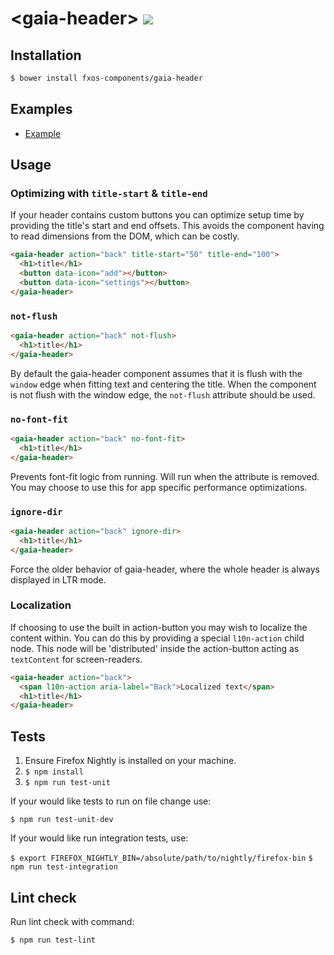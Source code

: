 # &lt;gaia-header&gt; [![](https://travis-ci.org/fxos-components/gaia-header.svg)](https://travis-ci.org/fxos-components/gaia-header)

## Installation

```bash
$ bower install fxos-components/gaia-header
```

## Examples

- [Example](http://fxos-components.github.io/gaia-header/)

## Usage

### Optimizing with `title-start` & `title-end`

If your header contains custom buttons you can optimize setup time by providing the title's start and end offsets. This avoids the component having to read dimensions from the DOM, which can be costly.

```html
<gaia-header action="back" title-start="50" title-end="100">
  <h1>title</h1>
  <button data-icon="add"></button>
  <button data-icon="settings"></button>
</gaia-header>
```

### `not-flush`

```html
<gaia-header action="back" not-flush>
  <h1>title</h1>
</gaia-header>
```

By default the gaia-header component assumes that it is flush with the `window` edge when fitting text and centering the title. When the component is not flush with the window edge, the `not-flush` attribute should be used.

### `no-font-fit`

```html
<gaia-header action="back" no-font-fit>
  <h1>title</h1>
</gaia-header>
```

Prevents font-fit logic from running. Will run when the attribute is removed. You may choose to use this for app specific performance optimizations.

### `ignore-dir`

```html
<gaia-header action="back" ignore-dir>
  <h1>title</h1>
</gaia-header>
```

Force the older behavior of gaia-header, where the whole header is always displayed in LTR mode.

### Localization

If choosing to use the built in action-button you may wish to localize the content within. You can do this by providing a special `l10n-action` child node. This node will be 'distributed' inside the action-button acting as `textContent` for screen-readers.

```html
<gaia-header action="back">
  <span l10n-action aria-label="Back">Localized text</span>
  <h1>title</h1>
</gaia-header>
```

## Tests

1. Ensure Firefox Nightly is installed on your machine.
2. `$ npm install`
3. `$ npm run test-unit`

If your would like tests to run on file change use:

`$ npm run test-unit-dev`

If your would like run integration tests, use:

`$ export FIREFOX_NIGHTLY_BIN=/absolute/path/to/nightly/firefox-bin`
`$ npm run test-integration`

## Lint check

Run lint check with command:

`$ npm run test-lint`
